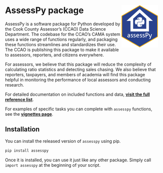 
<!-- README.md is generated from README.Rmd. Please edit that file -->

# AssessPy package <a href="https://gitlab.com/ccao-data-science---modeling/packages/assesspy"><img src="docs/images/logo.png" align="right" height="139"/></a>

AssessPy is a software package for Python developed by the Cook County
Assessor’s (CCAO) Data Science Department. The
codebase for the CCAO’s CAMA system uses a wide range of functions
regularly, and packaging these functions streamlines and standardizes
their use. The CCAO is publishing this package to make it available to
assessors, reporters, and citizens everywhere.

For assessors, we believe that this package will reduce the complexity
of calculating ratio statistics and detecting sales chasing. We also
believe that reporters, taxpayers, and members of academia will find
this package helpful in monitoring the performance of local assessors
and conducting research.

For detailed documentation on included functions and data, [**visit the
full reference
list**](https://ccao-data-science---modeling.gitlab.io/packages/assesspy/reference/).

For examples of specific tasks you can complete with `assesspy`
functions, see the [**vignettes
page**](https://ccao-data-science---modeling.gitlab.io/packages/assesspy/articles/index.html).

## Installation

You can install the released version of `assesspy` using pip.

``` python
pip install assesspy
```

Once it is installed, you can use it just like any other package. Simply
call `import assesspy` at the beginning of your script.
